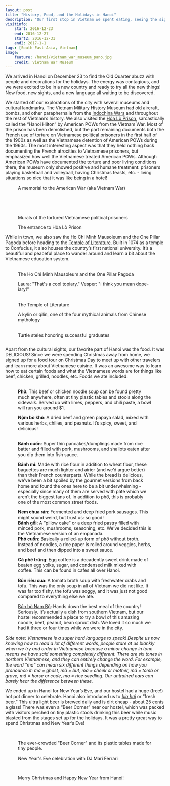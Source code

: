 ```yaml
---
layout: post
title: "History, Food, and the Holidays in Hanoi"
description: "Our first stop in Vietnam we spent eating, seeing the sights, and eating a bit more."
visitinfo:
    start: 2016-12-23
    end: 2016-12-27
    start2: 2016-12-31
    end2: 2017-1-1
tags: [South-East-Asia, Vietnam]
image:
    feature: /hanoi/vietnam_war_museum_pano.jpg
    credit: Vietnam War Museum
---
```


We arrived in Hanoi on December 23 to find the Old Quarter abuzz with people and decorations for the holidays. The energy was contagious, and we were excited to be in a new country and ready to try all the new things! New food, new sights, and a new language all waiting to be discovered. 

We started off our explorations of the city with several museums and cultural landmarks. The Vietnam Military History Museum had old aircraft, bombs, and other paraphernalia from the [Indochina Wars](https://en.wikipedia.org/wiki/Indochina_Wars) and throughout the rest of Vietnam’s history. We also visited the [Hỏa Lò Prison](https://en.wikipedia.org/wiki/H%E1%BB%8Fa_L%C3%B2_Prison), sarcastically called the “Hanoi Hilton” by American POWs from the Vietnam War. Most of the prison has been demolished, but the part remaining documents both the French use of torture on Vietnamese political prisoners in the first half of the 1900s as well as the Vietnamese detention of American POWs during the 1960s. The most interesting aspect was that they held nothing back documenting the French atrocities to Vietnamese prisoners, but emphasized how well the Vietnamese treated American POWs. Although American POWs have documented the torture and poor living conditions there, the museum only showed positive and humane treatment: prisoners playing basketball and volleyball, having Christmas feasts, etc. - living situations so nice that it was like being in a hotel! 

<figure>
    <a href="/images/hanoi/vietnam_war_museum_memorial.jpg"><img src="/images/hanoi/vietnam_war_museum_memorial.jpg" alt=""></a>
    <figcaption>A memorial to the American War (aka Vietnam War)</figcaption>
</figure>

<figure class="half">
    <a href="/images/hanoi/vietnam_war_museum_tank3.jpg"><img src="/images/hanoi/vietnam_war_museum_tank3.jpg" alt=""></a>
    <a href="/images/hanoi/vietnam_war_museum_bombs.jpg"><img src="/images/hanoi/vietnam_war_museum_bombs.jpg" alt=""></a>
</figure>

<figure>
    <a href="/images/hanoi/vietnam_war_museum_plane.jpg"><img src="/images/hanoi/vietnam_war_museum_plane.jpg" alt=""></a>
</figure>

<figure class="half">
    <a href="/images/hanoi/hoa_lo_prison_mural2.jpg"><img src="/images/hanoi/hoa_lo_prison_mural2.jpg" alt=""></a>
    <a href="/images/hanoi/hoa_lo_prison_mural.jpg"><img src="/images/hanoi/hoa_lo_prison_mural.jpg" alt=""></a>
    <figcaption>Murals of the tortured Vietnamese political prisoners</figcaption>
</figure>

<figure>
    <a href="/images/hanoi/hoa_lo_prison_entrance.jpg"><img src="/images/hanoi/hoa_lo_prison_entrance.jpg" alt=""></a>
    <figcaption>The entrance to Hỏa Lò Prison</figcaption>
</figure>

While in town, we also saw the Ho Chi Minh Mausoleum and the One Pillar Pagoda before heading to the [Temple of Literature](https://en.wikipedia.org/wiki/Temple_of_Literature,_Hanoi). Built in 1074 as a temple to Confucius, it also houses the country’s first national university. It’s a beautiful and peaceful place to wander around and learn a bit about the Vietnamese education system.  

<figure class="half">
    <a href="/images/hanoi/ho_chi_minh_mausoleum.jpg"><img src="/images/hanoi/ho_chi_minh_mausoleum.jpg" alt=""></a>
    <a href="/images/hanoi/one_pillar_pagoda.jpg"><img src="/images/hanoi/one_pillar_pagoda.jpg" alt=""></a>
    <figcaption>The Ho Chi Minh Mausoleum and the One Pillar Pagoda</figcaption>
</figure>

<figure>
    <a href="/images/hanoi/dopeiary.jpg"><img src="/images/hanoi/dopeiary.jpg" alt=""></a>
    <figcaption>Laura: "That's a cool topiary." Vesper: "I think you mean dope-iary!"</figcaption>
</figure>

<figure class="half">
    <a href="/images/hanoi/temple_of_literature2.jpg"><img src="/images/hanoi/temple_of_literature2.jpg" alt=""></a>
    <a href="/images/hanoi/temple_of_literature4.jpg"><img src="/images/hanoi/temple_of_literature4.jpg" alt=""></a>
    <figcaption>The Temple of Literature</figcaption>
</figure>

<figure>
    <a href="/images/hanoi/temple_of_literature_kylin.jpg"><img src="/images/hanoi/temple_of_literature_kylin.jpg" alt=""></a>
    <figcaption>A kylin or qilin, one of the four mythical animals from Chinese mythology</figcaption>
</figure>

<figure class="half">
    <a href="/images/hanoi/temple_of_literature_turtle_steles.jpg"><img src="/images/hanoi/temple_of_literature_turtle_steles.jpg" alt=""></a>
    <a href="/images/hanoi/temple_of_literature3.jpg"><img src="/images/hanoi/temple_of_literature3.jpg" alt=""></a>
    <figcaption>Turtle steles honoring successful graduates</figcaption>
</figure>

<figure>
    <a href="/images/hanoi/temple_of_literature_bonzi_tree.jpg"><img src="/images/hanoi/temple_of_literature_bonzi_tree.jpg" alt=""></a>
</figure>

Apart from the cultural sights, our favorite part of Hanoi was the food. It was DELICIOUS! Since we were spending Christmas away from home, we signed up for a food tour on Christmas Day to meet up with other travelers and learn more about Vietnamese cuisine. It was an awesome way to learn how to eat certain foods and what the Vietnamese words are for things like beef, chicken, grilled, noodles, etc. Foods we ate included:

<figure class="half">
    <a href="/images/hanoi/pho.jpg"><img src="/images/hanoi/pho.jpg" alt=""></a>
    <a href="/images/hanoi/pho2.jpg"><img src="/images/hanoi/pho2.jpg" alt=""></a>
    <figcaption>
        <strong>Phở</strong>: This beef or chicken noodle soup can be found pretty much anywhere, often at tiny plastic tables and stools along the sidewalk. Served up with limes, peppers, and chili paste, a bowl will run you around $1.
    </figcaption>
</figure>

<figure>
    <a href="/images/hanoi/nam_bo_kho.jpg"><img src="/images/hanoi/nam_bo_kho.jpg" alt=""></a>
    <figcaption>
        <strong>Nộm bò khô</strong>: A dried beef and green papaya salad, mixed with various herbs, chilies, and peanuts. It’s spicy, sweet, and delicious!
    </figcaption>
</figure>

<figure class="half">
    <a href="/images/hanoi/banh_cuon.jpg"><img src="/images/hanoi/banh_cuon.jpg" alt=""></a>
    <a href="/images/hanoi/banh_cuon2.jpg"><img src="/images/hanoi/banh_cuon2.jpg" alt=""></a>
    <figcaption>
        <strong>Bánh cuốn</strong>: Super thin pancakes/dumplings made from rice batter and filled with pork, mushrooms, and shallots eaten after you dip them into fish sauce. 
    </figcaption>
</figure>

<figure>
    <a href="/images/hanoi/banh_mi.jpg"><img src="/images/hanoi/banh_mi.jpg" alt=""></a>
    <figcaption>
        <strong>Bánh mì</strong>: Made with rice flour in addition to wheat flour, these baguettes are much lighter and airier (and we’d argue better) than their French counterparts. While the bread is delicious, we’ve been a bit spoiled by the gourmet versions from back home and found the ones here to be a bit underwhelming - especially since many of them are served with pâté which we aren’t the biggest fans of. In addition to phở, this is probably one of the most common street foods.
    </figcaption>
</figure>

<figure>
    <a href="/images/hanoi/nem_chua_ran_banh_goi_and_pho_cuon.jpg"><img src="/images/hanoi/nem_chua_ran_banh_goi_and_pho_cuon.jpg" alt=""></a>
    <figcaption>
        <strong>Nem chua rán</strong>: Fermented and deep fried pork sausages. This might sound weird, but trust us: so good!<br />
        <strong>Bánh gối</strong>: A “pillow cake” or a deep fried pastry filled with minced pork, mushrooms, seasoning, etc. We’ve decided this is the Vietnamese version of an empanada.<br />
        <strong>Phở cuốn</strong>: Basically a rolled-up form of phở without broth. Instead of noodles, a rice paper is rolled around veggies, herbs, and beef and then dipped into a sweet sauce.
    </figcaption>
</figure>

<figure>
    <a href="/images/hanoi/egg_coffee.jpg"><img src="/images/hanoi/egg_coffee.jpg" alt=""></a>
    <figcaption>
        <strong>Cà phê trứng</strong>: Egg coffee is a decadently sweet drink made of beaten egg yolks, sugar, and condensed milk mixed with coffee. This can be found in cafes all over Hanoi. 
    </figcaption>
</figure>

<figure>
    <a href="/images/hanoi/bun_rieu_cua.jpg"><img src="/images/hanoi/bun_rieu_cua.jpg" alt=""></a>
    <figcaption>
        <strong>Bún riêu cua</strong>: A tomato broth soup with freshwater crabs and tofu. This was the only soup in all of Vietnam we did not like. It was far too fishy, the tofu was soggy, and it was just not good compared to everything else we ate.
    </figcaption>
</figure>

<figure>
    <a href="/images/hanoi/bun_bo_nam_bo.jpg"><img src="/images/hanoi/bun_bo_nam_bo.jpg" alt=""></a>
    <figcaption>
        <a href="http://www.bunbonambo.com/">Bún bò Nam Bộ</a>: Hands down the best meal of the country! Seriously. It’s actually a dish from southern Vietnam, but our hostel recommended a place to try a bowl of this amazing noodle, beef, peanut, bean sprout dish. We loved it so much we had it three or four times while we were in the city.
    </figcaption>
</figure>

*Side note: Vietnamese is a super hard language to speak! Despite us now knowing how to read a lot of different words, people stare at us blankly when we try and order in Vietnamese because a minor change in tone means we have said something completely different. There are six tones in northern Vietnamese, and they can entirely change the word. For example, the word "ma" can mean six different things depending on how you pronounce it: ma = ghost, mà = but, má = cheek or mother, mả = tomb or grave, mã = horse or code, mạ = rice seedling. Our untrained ears can barely hear the difference between these.*

We ended up in Hanoi for New Year’s Eve, and our hostel had a huge (free!) hot pot dinner to celebrate. Hanoi also introduced us to [*bia hơi*](https://en.wikipedia.org/wiki/Bia_h%C6%A1i) or “fresh beer.” This ultra light beer is brewed daily and is dirt cheap - about 25 cents a glass! There was even a “Beer Corner” near our hostel, which was packed with visitors perched on tiny plastic stools drinking this beer while music blasted from the stages set up for the holidays. It was a pretty great way to spend Christmas and New Year’s Eve!

<figure>
    <a href="/images/hanoi/beer_corner.jpg"><img src="/images/hanoi/beer_corner.jpg" alt=""></a>
</figure>

<figure class="half">
    <a href="/images/hanoi/beer_corner2.jpg"><img src="/images/hanoi/beer_corner2.jpg" alt=""></a>
    <a href="/images/hanoi/tiny_table.jpg"><img src="/images/hanoi/tiny_table.jpg" alt=""></a>
    <figcaption>The ever-crowded "Beer Corner" and its plastic tables made for tiny people.</figcaption>
</figure>

<figure>
    <a href="/images/hanoi/new_years_eve.jpg"><img src="/images/hanoi/new_years_eve.jpg" alt=""></a>
    <figcaption>New Year's Eve celebration with DJ Mari Ferrari</figcaption>
</figure>

<figure class="half">
    <a href="/images/hanoi/hot_pot.jpg"><img src="/images/hanoi/hot_pot.jpg" alt=""></a>
    <a href="/images/hanoi/beer_corner3.jpg"><img src="/images/hanoi/beer_corner3.jpg" alt=""></a>
</figure>

<figure>
    <a href="/images/hanoi/st_joseph_cathedral.jpg"><img src="/images/hanoi/st_joseph_cathedral.jpg" alt=""></a>
    <figcaption>Merry Christmas and Happy New Year from Hanoi!</figcaption>
</figure>
